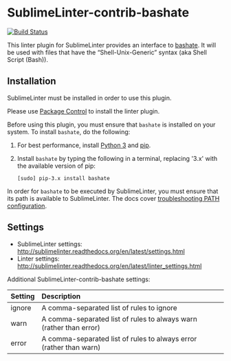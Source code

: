 SublimeLinter-contrib-bashate
================================

[![Build Status](https://travis-ci.org/maristgeek/SublimeLinter-contrib-bashate.svg?branch=master)](https://travis-ci.org/maristgeek/SublimeLinter-contrib-bashate)

This linter plugin for SublimeLinter provides an interface to [bashate](https://pypi.python.org/pypi/bashate). It will be used with files that have the “Shell-Unix-Generic” syntax (aka Shell Script (Bash)).

## Installation
SublimeLinter must be installed in order to use this plugin.

Please use [Package Control](https://packagecontrol.io) to install the linter plugin.

Before using this plugin, you must ensure that `bashate` is installed on your system. To install `bashate`, do the following:

1. For best performance, install [Python 3](http://python.org) and [pip](http://www.pip-installer.org/en/latest/installing.html).

1. Install `bashate` by typing the following in a terminal, replacing '3.x' with the available version of pip:
   ```
   [sudo] pip-3.x install bashate
   ```

In order for `bashate` to be executed by SublimeLinter, you must ensure that its path is available to SublimeLinter.  The docs cover [troubleshooting PATH configuration](http://sublimelinter.readthedocs.io/en/latest/troubleshooting.html#finding-a-linter-executable).

## Settings
- SublimeLinter settings: http://sublimelinter.readthedocs.org/en/latest/settings.html
- Linter settings: http://sublimelinter.readthedocs.org/en/latest/linter_settings.html

Additional SublimeLinter-contrib-bashate settings:

|Setting|Description|
|:------|:----------|
|ignore|A comma-separated list of rules to ignore|
|warn|A comma-separated list of rules to always warn (rather than error)|
|error|A comma-separated list of rules to always error (rather than warn)|
